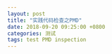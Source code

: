 ```yaml
---
layout: post
title: "实践代码检查之PMD"
date: 2018-09-20 09:25:00 +0800
categories: 测试
tags: test PMD inspection
---
```


